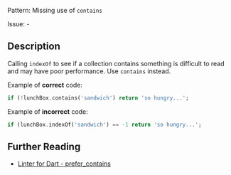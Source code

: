 Pattern: Missing use of `contains`

Issue: -

## Description

Calling `indexOf` to see if a collection contains something is difficult to read and may have poor performance. Use `contains` instead.

Example of **correct** code:
```dart
if (!lunchBox.contains('sandwich') return 'so hungry...';
```

Example of **incorrect** code:
```dart
if (lunchBox.indexOf('sandwich') == -1 return 'so hungry...';
```

## Further Reading

* [Linter for Dart - prefer_contains](https://dart.dev/tools/linter-rules/prefer_contains)